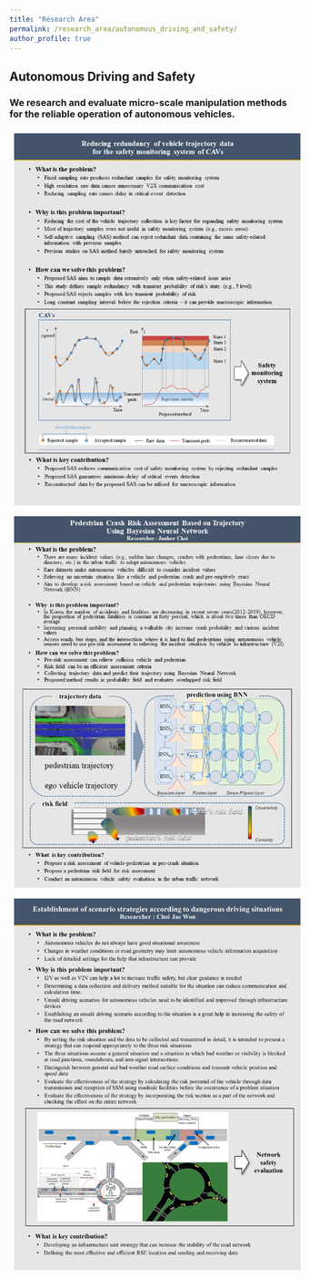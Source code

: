 ```yaml
---
title: "Research Area"
permalink: /research_area/autonomous_driving_and_safety/
author_profile: true
---
```


## Autonomous Driving and Safety
### We research and evaluate micro-scale manipulation methods for the reliable operation of autonomous vehicles.

<div style="text-align:left"><img src="/assets/images/research/주양준/슬라이드1.PNG" style="margin: 8px 8px 8px 8px;"/></div>

<div style="text-align:left"><img src="/assets/images/research/최준희/슬라이드1.PNG" style="margin: 8px 8px 8px 8px;"/></div>

<div style="text-align:left"><img src="/assets/images/research/최재원/슬라이드1.PNG" style="margin: 8px 8px 8px 8px;"/></div>